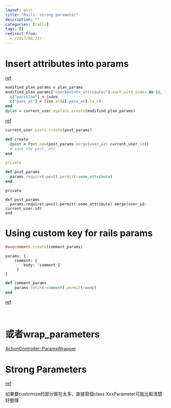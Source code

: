```yaml
---
layout: post
title: "Rails: strong parameter"
description: ""
categories: [rails]
tags: []
redirect_from:
  - /2017/08/22/
---
```


# Insert attributes into params
[ref](https://stackoverflow.com/questions/18369592/modify-ruby-hash-in-place-rails-strong-params)

~~~ ruby
modified_plan_params = plan_params
modified_plan_params["checkpoints_attributes"].each_with_index do |c, index|
  c["position"] = index
  c["pass_at"] = Time.at(c[:pass_at].to_i)
end
@plan = current_user.myplans.create(modified_plan_params)
~~~

[ref](https://stackoverflow.com/questions/16530532/rails-4-insert-attribute-into-params)

~~~ ruby
current_user.posts.create(post_params)

def create
  @post = Post.new(post_params.merge(user_id: current_user.id))
  # save the post, etc
end

private

def post_params
  params.require(:post).permit(:some_attribute)
end
~~~

~~~
private

def post_params
  params.require(:post).permit(:some_attribute).merge(user_id: current_user.id)
end
~~~

# Using custom key for rails params
~~~ ruby
Havecomment.create(comment_params)
~~~

~~~
params: {
    comment: {
        body: 'comment 1'
     }
}
~~~

~~~ ruby
def comment_params
    params.fetch(:comment).permit(:body)
end
~~~

[ref](https://apidock.com/rails/v4.0.2/ActionController/Parameters/fetch)

 
# 或者wrap_parameters
[ActionController::ParamsWrapper](http://edgeapi.rubyonrails.org/classes/ActionController/ParamsWrapper.html)
 
# Strong Parameters
[ref](http://blog.trackets.com/2013/08/17/strong-parameters-by-example.html)

如果要customize的部分實在太多，直接寫個class XxxParameter可能比較清楚好整理
